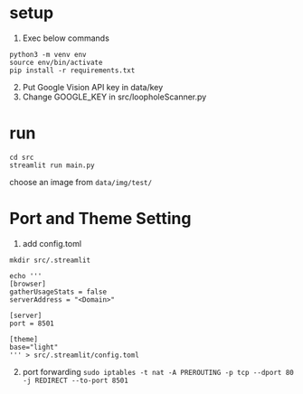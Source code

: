 # setup

1. Exec below commands

```
python3 -m venv env 
source env/bin/activate
pip install -r requirements.txt
```

2. Put Google Vision API key in data/key
3. Change GOOGLE_KEY in src/loopholeScanner.py

# run

```
cd src
streamlit run main.py
```

choose an image from `data/img/test/`

# Port and Theme Setting

1. add config.toml
```
mkdir src/.streamlit

echo '''
[browser]
gatherUsageStats = false
serverAddress = "<Domain>"

[server]
port = 8501

[theme]
base="light"
''' > src/.streamlit/config.toml
```

2. port forwarding
`sudo iptables -t nat -A PREROUTING -p tcp --dport 80 -j REDIRECT --to-port 8501`


